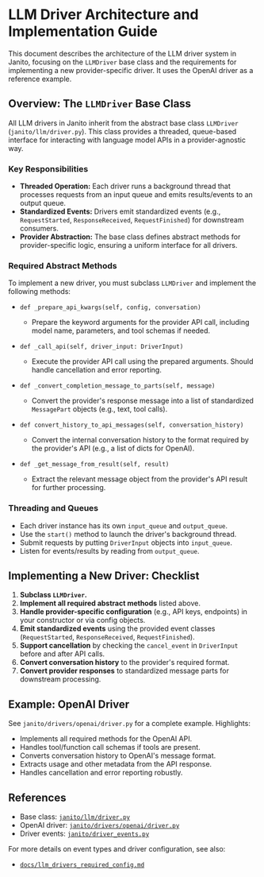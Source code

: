 # LLM Driver Architecture and Implementation Guide

This document describes the architecture of the LLM driver system in Janito, focusing on the `LLMDriver` base class and the requirements for implementing a new provider-specific driver. It uses the OpenAI driver as a reference example.

## Overview: The `LLMDriver` Base Class

All LLM drivers in Janito inherit from the abstract base class `LLMDriver` (`janito/llm/driver.py`). This class provides a threaded, queue-based interface for interacting with language model APIs in a provider-agnostic way.

### Key Responsibilities
- **Threaded Operation:** Each driver runs a background thread that processes requests from an input queue and emits results/events to an output queue.
- **Standardized Events:** Drivers emit standardized events (e.g., `RequestStarted`, `ResponseReceived`, `RequestFinished`) for downstream consumers.
- **Provider Abstraction:** The base class defines abstract methods for provider-specific logic, ensuring a uniform interface for all drivers.

### Required Abstract Methods
To implement a new driver, you must subclass `LLMDriver` and implement the following methods:

- `def _prepare_api_kwargs(self, config, conversation)`
  - Prepare the keyword arguments for the provider API call, including model name, parameters, and tool schemas if needed.

- `def _call_api(self, driver_input: DriverInput)`
  - Execute the provider API call using the prepared arguments. Should handle cancellation and error reporting.

- `def _convert_completion_message_to_parts(self, message)`
  - Convert the provider's response message into a list of standardized `MessagePart` objects (e.g., text, tool calls).

- `def convert_history_to_api_messages(self, conversation_history)`
  - Convert the internal conversation history to the format required by the provider's API (e.g., a list of dicts for OpenAI).

- `def _get_message_from_result(self, result)`
  - Extract the relevant message object from the provider's API result for further processing.

### Threading and Queues
- Each driver instance has its own `input_queue` and `output_queue`.
- Use the `start()` method to launch the driver's background thread.
- Submit requests by putting `DriverInput` objects into `input_queue`.
- Listen for events/results by reading from `output_queue`.

## Implementing a New Driver: Checklist
1. **Subclass `LLMDriver`.**
2. **Implement all required abstract methods** listed above.
3. **Handle provider-specific configuration** (e.g., API keys, endpoints) in your constructor or via config objects.
4. **Emit standardized events** using the provided event classes (`RequestStarted`, `ResponseReceived`, `RequestFinished`).
5. **Support cancellation** by checking the `cancel_event` in `DriverInput` before and after API calls.
6. **Convert conversation history** to the provider's required format.
7. **Convert provider responses** to standardized message parts for downstream processing.

## Example: OpenAI Driver
See `janito/drivers/openai/driver.py` for a complete example. Highlights:
- Implements all required methods for the OpenAI API.
- Handles tool/function call schemas if tools are present.
- Converts conversation history to OpenAI's message format.
- Extracts usage and other metadata from the API response.
- Handles cancellation and error reporting robustly.

## References
- Base class: [`janito/llm/driver.py`](https://github.com/janito-dev/janito/tree/main/janito/llm/driver.py)
- OpenAI driver: [`janito/drivers/openai/driver.py`](https://github.com/janito-dev/janito/tree/main/janito/drivers/openai/driver.py)
- Driver events: [`janito/driver_events.py`](https://github.com/janito-dev/janito/tree/main/janito/driver_events.py)

For more details on event types and driver configuration, see also:
- [`docs/llm_drivers_required_config.md`](llm_drivers_required_config.md)
